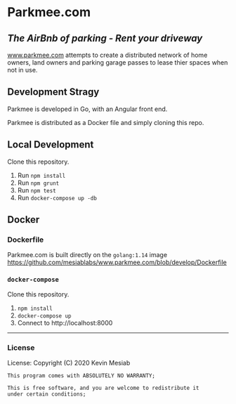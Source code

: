 # Parkmee.com

## _The AirBnb of parking - Rent your driveway_

www.parkmee.com attempts to create a distributed network of home owners, land owners and parking garage passes to lease thier spaces when not in use.

## Development Stragy

Parkmee is developed in Go, with an Angular front end.

Parkmee is distributed as a Docker file and simply cloning this repo.

## Local Development

Clone this repository.

1. Run `npm install`
2. Run `npm grunt`
3. Run `npm test`
4. Run `docker-compose up -db`

## Docker

### Dockerfile

Parkmee.com is built directly on the `golang:1.14` image
https://github.com/mesiablabs/www.parkmee.com/blob/develop/Dockerfile

### `docker-compose`

Clone this repository.
1. `npm install`
2. `docker-compose up`
4. Connect to http://localhost:8000

---
### License

License:
Copyright (C) 2020 Kevin Mesiab

    This program comes with ABSOLUTELY NO WARRANTY;

    This is free software, and you are welcome to redistribute it
    under certain conditions;
